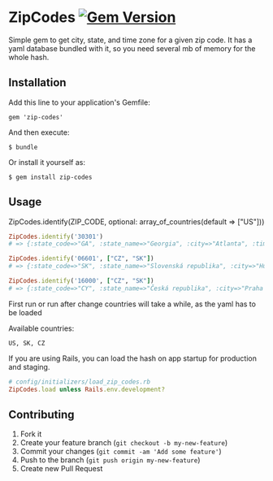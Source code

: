 # ZipCodes [![Gem Version](https://badge.fury.io/rb/zip-codes.png)](http://badge.fury.io/rb/zip-codes)

Simple gem to get city, state, and time zone for a given zip code. It has a yaml database bundled with it, so you need several mb of memory for the whole hash.

## Installation

Add this line to your application's Gemfile:

    gem 'zip-codes'

And then execute:

    $ bundle

Or install it yourself as:

    $ gem install zip-codes

## Usage
ZipCodes.identify(ZIP_CODE, optional: array_of_countries(default => ["US"]))
```ruby
ZipCodes.identify('30301')
# => {:state_code=>"GA", :state_name=>"Georgia", :city=>"Atlanta", :time_zone=>"America/New_York"}

ZipCodes.identify('06601', ["CZ", "SK"])
# => {:state_code=>"SK", :state_name=>"Slovenská republika", :city=>"Humenné 1"}

ZipCodes.identify('16000', ["CZ", "SK"])
# => {:state_code=>"CY", :state_name=>"Česká republika", :city=>"Praha 6"}

```
First run or run after change countries will take a while, as the yaml has to be loaded

Available countries:
```
US, SK, CZ
```

If you are using Rails, you can load the hash on app startup for production and staging.
```ruby
# config/initializers/load_zip_codes.rb
ZipCodes.load unless Rails.env.development?
```

## Contributing

1. Fork it
2. Create your feature branch (`git checkout -b my-new-feature`)
3. Commit your changes (`git commit -am 'Add some feature'`)
4. Push to the branch (`git push origin my-new-feature`)
5. Create new Pull Request
